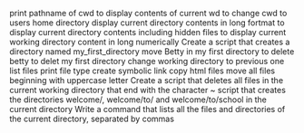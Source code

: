 print pathname of cwd
to display contents of current wd
to change cwd to users home directory
display current directory contents in long fortmat
to display current directory contents including hidden files
to display current working directory content in long numerically
Create a script that creates a directory named my_first_directory
move Betty in my first directory
to delete betty
to delet my first directory
change working directory to previous one
list files
print file type
create symbolic link
copy html files
move all files beginning with uppercase letter
Create a script that deletes all files in the current working directory that end with the character ~
script that creates the directories welcome/, welcome/to/ and welcome/to/school in the current directory
Write a command that lists all the files and directories of the current directory, separated by commas
